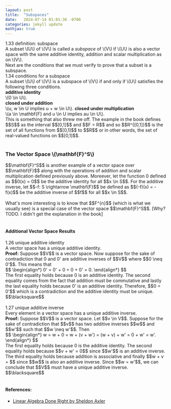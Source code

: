 ```yaml
---
layout: post
title:  "Subspaces"
date:   2024-07-14 01:01:36 -0700
categories: jekyll update
mathjax: true
---
```

<div class="ydiv">
  1.33 definition: subspace
</div>
<div class="ybdiv">
  A subset \(U\) of \(V\) is called a <i>subspace</i> of \(V\) if \(U\) is also a vector space with the same additive identity, addition and scalar multiplication as on \(V\).
</div>
Next are the conditions that we must verify to prove that a subset is a subspace.
<br>
<div class="bdiv">
  1.34 conditions for a subspace
</div>
<div class="bbdiv">
  A subset \(U\) of \(V\) is a subspace of \(V\) if and only if \(U\) satisfies the following three conditions.<br>
  <b>additive identity</b><br>
  \(0 \in U\).<br>
  <b>closed under addition</b><br>
  \(u, w \in U implies u + w \in U\).
  <b>closed under multiplication</b><br>
  \(a \in \mathbf{F} and u \in U implies au \in U\).
</div>
This is something that also threw me off. The example in the book defines $$S$$ as the interval $$[0,1]$$ and $$F = R$$ and so $$R^{[0,1]}$$ is the set of all functions from $$[0,1]$$ to $$R$$ or in other words, the set of real-valued functions on $$[0,1]$$.
<br>
<br>
<!------------------------------------------------------------------------------------>
<h3>The Vector Space \(\mathbf{F}^S\)</h3>
$$\mathbf{F}^S$$ is another example of a vector space over $$\mathbf{F}$$ along with the operations of addition and scalar multiplication defined previously above. Moreever, let the function 0 defined as $$0(x) = 0$$ be the additive identity for all $$x \in S$$. For the additive inverse, let $$-f: S \rightarrow \mathbf{F}$$ be defined as $$(-f)(x) = -f(x)$$ be the additive inverse of $$f$$ for all $$x \in S$$.
<br>
<br>
What's more interesting is to know that $$F^{n}$$ (which is what we usually see) is a special case of the vector space $$\mathbf{F}^S$$. [Why? TODO. I didn't get the explanation in the book]
<br>
<br>
<!------------------------------------------------------------------------------------>
<h4>Additional Vector Space Results</h4>
<div class="bdiv">
  1.26 unique additive identity
</div>
<div class="bbdiv">
  A vector space has a unique additive identity.
</div>
<b>Proof:</b>
Suppose $$V$$ is a vector space. Now suppose for the sake of contradiction that 0 and 0' are additive inverses of $$V$$ where $$0 \neq 0'$$. This means that
<div>
$$
\begin{align*}
0' = 0' + 0 = 0 + 0' = 0.
\end{align*}
$$
</div>
The first equality holds because 0 is an additive identity. The second equality comes from the fact that addition must be commutative and lastly the last equality holds because 0' is an additive identity. Therefore, $$0 = 0'$$ which is a contradiction and the additive identity must be unique. $$\blacksquare$$
<br>
<br>
<div class="bdiv">
  1.27 unique additive inverse
</div>
<div class="bbdiv">
  Every element in a vector space has a unique additive inverse.
</div>
<b>Proof:</b> 
Suppose $$V$$ is a vector space. Let $$v \in V$$. Suppose for the sake of contradiction that $$v$$ has two additive inverses $$w$$ and $$w'$$ such that $$w \neq w'$$. Then
<div>
$$
\begin{align*}
w = w + 0 = w + (v + w') = (w + v) + w' = 0 + w' = w'.
\end{align*}
$$
</div>
The first equality holds because 0 is the additive identity. The second equality holds because $$v + w' = 0$$ since $$w'$$ is an additive inverse. The third equality holds because addition is associative and finally $$w + v = $$ since $$w$$ is also an additive inverse. Since $$w = w'$$, we can conclude that $$V$$ must have a unique additive inverse. $$\blacksquare$$
<br>
<br>
<!------------------------------------------------------------------------------------>
<h4>References:</h4>
<ul>
<li><a href="https://linear.axler.net">Linear Algebra Done Right by Sheldon Axler</a></li>
</ul>
